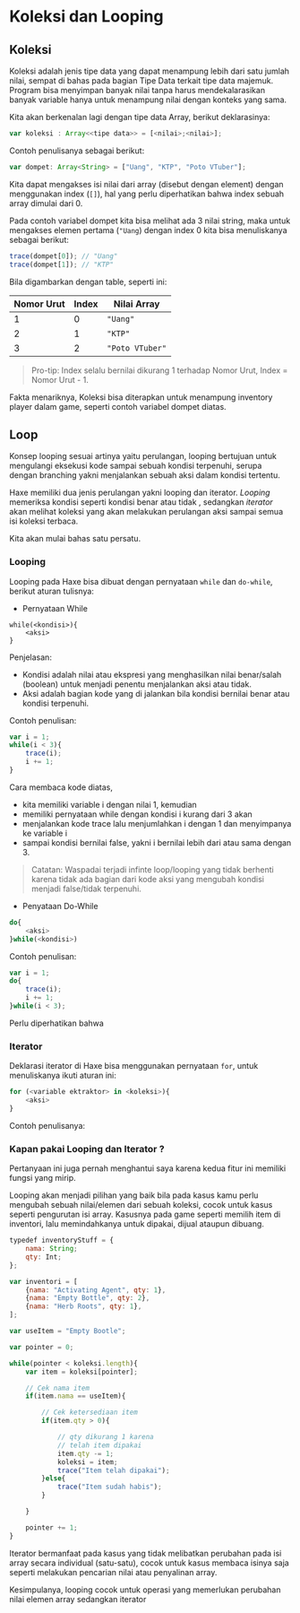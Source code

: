 # Koleksi dan Looping

## Koleksi

Koleksi adalah jenis tipe data yang dapat menampung lebih dari satu jumlah nilai, sempat di bahas pada bagian Tipe Data terkait tipe data majemuk. 
Program bisa menyimpan banyak nilai tanpa harus mendekalarasikan banyak variable hanya untuk menampung nilai dengan konteks yang sama.

Kita akan berkenalan lagi dengan tipe data Array, berikut deklarasinya:

```javascript
var koleksi : Array<<tipe data>> = [<nilai>;<nilai>]; 
```

Contoh penulisanya sebagai berikut:

```javascript
var dompet: Array<String> = ["Uang", "KTP", "Poto VTuber"];
```

Kita dapat mengakses isi nilai dari array (disebut dengan element) dengan menggunakan index (`[]`), 
hal yang perlu diperhatikan bahwa index sebuah array dimulai dari 0. 


Pada contoh variabel dompet kita bisa melihat ada 3 nilai string, maka untuk mengakses elemen 
pertama (`"Uang`) dengan index 0 kita bisa menuliskanya sebagai berikut:

```javascript
trace(dompet[0]); // "Uang"
trace(dompet[1]); // "KTP"
```

Bila digambarkan dengan table, seperti ini:

| Nomor Urut | Index | Nilai Array|
|--|--|--|
| 1 | 0 | `"Uang"`|
| 2 | 1 | `"KTP"` |
| 3 | 2 | `"Poto VTuber"` |

> Pro-tip: Index selalu bernilai dikurang 1 terhadap Nomor Urut, Index = Nomor Urut - 1.

Fakta menariknya, Koleksi bisa diterapkan untuk menampung inventory player dalam game, seperti contoh variabel dompet diatas.

## Loop

Konsep looping sesuai artinya yaitu perulangan, looping bertujuan untuk mengulangi eksekusi kode sampai sebuah kondisi terpenuhi, serupa dengan branching yakni menjalankan sebuah aksi dalam kondisi tertentu.

Haxe memiliki dua jenis perulangan yakni looping dan iterator. *Looping* memeriksa kondisi seperti kondisi benar atau tidak ,
sedangkan *iterator* akan melihat koleksi yang akan melakukan perulangan aksi sampai semua isi koleksi terbaca.

Kita akan mulai bahas satu persatu.

### Looping

Looping pada Haxe bisa dibuat dengan pernyataan `while` dan `do-while`, berikut aturan tulisnya:

- Pernyataan While

```javascirpt
while(<kondisi>){
    <aksi>
}
```
Penjelasan:

- Kondisi adalah nilai atau ekspresi yang menghasilkan nilai benar/salah (boolean) untuk menjadi penentu menjalankan aksi atau tidak.
- Aksi adalah bagian kode yang di jalankan bila kondisi bernilai benar atau kondisi terpenuhi.

Contoh penulisan:

```javascript
var i = 1;
while(i < 3){
    trace(i);
    i += 1;
}
```

Cara membaca kode diatas, 
- kita memiliki variable i dengan nilai 1, kemudian 
- memiliki pernyataan while dengan kondisi i kurang dari 3 akan 
- menjalankan kode trace lalu menjumlahkan i dengan 1 dan menyimpanya ke variable i
- sampai kondisi bernilai false, yakni i bernilai lebih dari atau sama dengan 3.

> Catatan: Waspadai terjadi infinte loop/looping yang tidak berhenti karena tidak ada bagian dari kode aksi yang mengubah kondisi menjadi false/tidak terpenuhi.

- Penyataan Do-While

```javascript
do{
    <aksi>
}while(<kondisi>)
```

Contoh penulisan:

```javascript
var i = 1;
do{
    trace(i);
    i += 1;
}while(i < 3);
```

Perlu diperhatikan bahwa

### Iterator

Deklarasi iterator di Haxe bisa menggunakan pernyataan `for`, untuk menuliskanya ikuti aturan ini:

```javascript
for (<variable ektraktor> in <koleksi>){
    <aksi>
}
```

Contoh penulisanya:




### Kapan pakai Looping dan Iterator ?

Pertanyaan ini juga pernah menghantui saya karena kedua fitur ini memiliki fungsi yang mirip. 

Looping akan menjadi pilihan yang baik bila pada kasus kamu perlu mengubah sebuah nilai/elemen dari sebuah koleksi, cocok untuk kasus seperti pengurutan isi array. Kasusnya pada game seperti memilih item di inventori, lalu memindahkanya untuk dipakai, dijual ataupun dibuang.

```javascript
typedef inventoryStuff = {
    nama: String;
    qty: Int;
};

var inventori = [
    {nama: "Activating Agent", qty: 1},
    {nama: "Empty Bottle", qty: 2},
    {nama: "Herb Roots", qty: 1},
];

var useItem = "Empty Bootle";

var pointer = 0;

while(pointer < koleksi.length){
    var item = koleksi[pointer];

    // Cek nama item
    if(item.nama == useItem){

        // Cek ketersediaan item
        if(item.qty > 0){

            // qty dikurang 1 karena 
            // telah item dipakai
            item.qty -= 1;
            koleksi = item;
            trace("Item telah dipakai");
        }else{
            trace("Item sudah habis");
        }

    }

    pointer += 1;
}
```

Iterator bermanfaat pada kasus yang tidak melibatkan perubahan pada isi array secara individual (satu-satu), cocok untuk kasus membaca isinya saja seperti melakukan pencarian nilai atau penyalinan array.

Kesimpulanya, looping cocok untuk operasi yang memerlukan perubahan nilai elemen array sedangkan iterator
